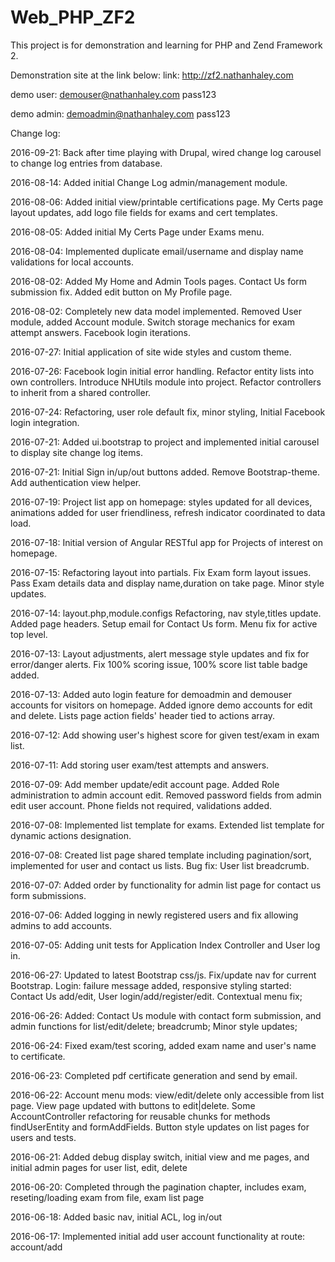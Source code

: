 Web_PHP_ZF2
==============================

This project is for demonstration and learning for PHP and Zend Framework 2.

Demonstration site at the link below:
link: 
http://zf2.nathanhaley.com

demo user: 
demouser@nathanhaley.com
pass123

demo admin:
demoadmin@nathanhaley.com
pass123


Change log:

2016-09-21: Back after time playing with Drupal, wired change log carousel to change log entries from database.

2016-08-14: Added initial Change Log admin/management module.

2016-08-06: Added initial view/printable certifications page. My Certs page layout updates, add logo file fields for exams and cert templates.

2016-08-05: Added initial My Certs Page under Exams menu.

2016-08-04: Implemented duplicate email/username and display name validations for local accounts.

2016-08-02: Added My Home and Admin Tools pages. Contact Us form submission fix. Added edit button on My Profile page.

2016-08-02: Completely new data model implemented. Removed User module, added Account module. Switch storage mechanics for exam attempt answers. Facebook login iterations.

2016-07-27: Initial application of site wide styles and custom theme.

2016-07-26: Facebook login initial error handling. Refactor entity lists into own controllers. Introduce NHUtils module into project. Refactor controllers to inherit from a shared controller.

2016-07-24: Refactoring, user role default fix, minor styling, Initial Facebook login integration.

2016-07-21: Added ui.bootstrap to project and implemented initial carousel to display site change log items.

2016-07-21: Initial Sign in/up/out buttons added. Remove Bootstrap-theme. Add authentication view helper.

2016-07-19: Project list app on homepage: styles updated for all devices, animations added for user friendliness, refresh indicator coordinated to data load.

2016-07-18: Initial version of Angular RESTful app for Projects of interest on homepage.

2016-07-15: Refactoring layout into partials. Fix Exam form layout issues. Pass Exam details data and display name,duration on take page. Minor style updates.

2016-07-14: layout.php,module.configs Refactoring, nav style,titles update. Added page headers. Setup email for Contact Us form. Menu fix for active top level.

2016-07-13: Layout adjustments, alert message style updates and fix for error/danger alerts. Fix 100% scoring issue, 100% score list table badge added.

2016-07-13: Added auto login feature for demoadmin and demouser accounts for visitors on homepage. Added ignore demo accounts for edit and delete. Lists page action fields' header tied to actions array.

2016-07-12: Add showing user's highest score for given test/exam in exam list.

2016-07-11: Add storing user exam/test attempts and answers.

2016-07-09: Add member update/edit account page. Added Role administration to admin account edit. Removed password fields from admin edit user account. Phone fields not required, validations added.

2016-07-08: Implemented list template for exams. Extended list template for dynamic actions designation.

2016-07-08: Created list page shared template including pagination/sort, implemented for user and contact us lists. Bug fix: User list breadcrumb.

2016-07-07: Added order by functionality for admin list page for contact us form submissions.

2016-07-06: Added logging in newly registered users and fix allowing admins to add accounts.

2016-07-05: Adding unit tests for Application Index Controller and User log in.

2016-06-27: Updated to latest Bootstrap css/js. Fix/update nav for current Bootstrap. Login: failure message added, responsive styling started: Contact Us add/edit, User login/add/register/edit. Contextual menu fix;

2016-06-26: Added: Contact Us module with contact form submission, and admin functions for list/edit/delete; breadcrumb; Minor style updates;

2016-06-24: Fixed exam/test scoring, added exam name and user's name to certificate.

2016-06-23: Completed pdf certificate generation and send by email.

2016-06-22: Account menu mods: view/edit/delete only accessible from list page. View page updated with buttons to edit|delete. Some AccountController refactoring for reusable chunks for methods findUserEntity and formAddFields. Button style updates on list pages for users and tests.

2016-06-21: Added debug display switch, initial view and me pages, and initial admin pages for user list, edit, delete

2016-06-20: Completed through the pagination chapter, includes exam, reseting/loading exam from file, exam list page

2016-06-18: Added basic nav, initial ACL, log in/out

2016-06-17: Implemented initial add user account functionality at route: account/add





